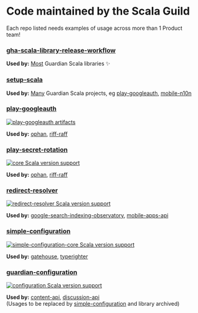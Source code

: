 # Code maintained by the Scala Guild

Each repo listed needs examples of usage across more than 1 Product team! 

### [gha-scala-library-release-workflow](https://github.com/guardian/gha-scala-library-release-workflow)

**Used by:** [Most](https://github.com/guardian/gha-scala-library-release-workflow/issues/20) Guardian Scala libraries ✨

### [setup-scala](https://github.com/guardian/setup-scala)

**Used by:** [Many](https://github.com/search?q=org%3Aguardian+%22guardian%2Fsetup-scala%22++NOT+is%3Aarchived+language%3AYAML&type=code&l=YAML) Guardian Scala projects, eg [play-googleauth](https://github.com/guardian/play-googleauth/pull/264), [mobile-n10n](https://github.com/guardian/mobile-n10n/pull/1325)

### [play-googleauth](https://github.com/guardian/play-googleauth)
[![play-googleauth artifacts](https://index.scala-lang.org/guardian/play-googleauth/play-v30/latest-by-scala-version.svg)](https://index.scala-lang.org/guardian/play-googleauth/play-v30/)

**Used by:** [ophan](https://github.com/guardian/ophan/pull/569), [riff-raff](https://github.com/guardian/riff-raff/pull/192)


### [play-secret-rotation](https://github.com/guardian/play-secret-rotation)
[![core Scala version support](https://index.scala-lang.org/guardian/play-secret-rotation/core/latest-by-scala-version.svg?platform=jvm)](https://index.scala-lang.org/guardian/play-secret-rotation/core)

**Used by:** [ophan](https://github.com/guardian/ophan/pull/2712), [riff-raff](https://github.com/guardian/riff-raff/pull/491)


### [redirect-resolver](https://github.com/guardian/redirect-resolver)
[![redirect-resolver Scala version support](https://index.scala-lang.org/guardian/redirect-resolver/redirect-resolver/latest-by-scala-version.svg?platform=jvm)](https://index.scala-lang.org/guardian/redirect-resolver/redirect-resolver)

**Used by:** [google-search-indexing-observatory](https://github.com/guardian/google-search-indexing-observatory/pull/50), [mobile-apps-api](https://github.com/guardian/mobile-apps-api/pull/2865)


### [simple-configuration](https://github.com/guardian/simple-configuration)
[![simple-configuration-core Scala version support](https://index.scala-lang.org/guardian/simple-configuration/simple-configuration-core/latest-by-scala-version.svg?platform=jvm)](https://index.scala-lang.org/guardian/simple-configuration/simple-configuration-core)

**Used by:** [gatehouse](https://github.com/guardian/gatehouse/pull/12), [typerighter](https://github.com/guardian/typerighter/pull/6)


### [guardian-configuration](https://github.com/guardian/guardian-configuration)  
[![configuration Scala version support](https://index.scala-lang.org/guardian/guardian-configuration/configuration/latest-by-scala-version.svg?platform=jvm)](https://index.scala-lang.org/guardian/guardian-configuration/configuration)

**Used by:** [content-api](https://github.com/guardian/content-api/pull/1491), [discussion-api](https://github.com/guardian/discussion-api/commit/06fc8192648fce2826cdf9135b35551c37432cc1)  
(Usages to be replaced by [simple-configuration](https://github.com/guardian/simple-configuration) and library archived)  
